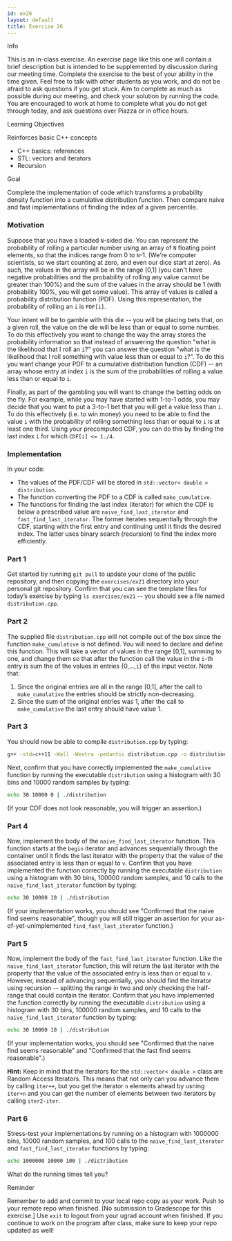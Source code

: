 ```yaml
---
id: ex26
layout: default
title: Exercise 26
---
```


<div class='admonition info'>
<div class='title'>Info</div>
<div class='content'>
<p>This is an in-class exercise. An exercise page like this one will contain a brief description but is intended to be supplemented by discussion during our meeting time. Complete the exercise to the best of your ability in the time given. Feel free to talk with other students as you work, and do not be afraid to ask questions if you get stuck. Aim to complete as much as possible during our meeting, and check your solution by running the code. You are encouraged to work at home to complete what you do not get through today, and ask questions over Piazza or in office hours.</p>
</div>
</div>

<div class='admonition tip'>
<div class='title'>Learning Objectives</div>
<div class='content'>
<p>Reinforces basic C++ concepts</p>
<ul>
<li>C++ basics: references</li>
<li>STL: vectors and iterators</li>
<li>Recursion</li>
</ul>
</div>
</div>

<div class='admonition danger'>
<div class='title'>Goal</div>
<div class='content'>
<p>Complete the implementation of code which transforms a probability density function into a cumulative distribution function. Then compare naive and fast implementations of finding the index of a given percentile.</p>
</div>
</div>

### Motivation
Suppose that you have a loaded `N`-sided die. You can represent the probability of rolling a particular number using an array of `N` floating point elements, so that the indices range from 0 to `N`-1. (We're computer scientists, so we start counting at zero, and even our dice start at zero). As such, the values in the array will be in the range &#91;0,1&#93; (you can't have negative probabilities and the probability of rolling any value cannot be greater than 100%) and the sum of the values in the array should be 1 (with probability 100%, you will get some value). This array of values is called a probability distribution function (PDF). Using this representation, the probability of rolling an `i` is `PDF[i]`.

Your intent will be to gamble with this die -- you will be placing bets that, on a given roll, the value on the die will be less than or equal to some number. To do this effectively you want to change the way the array stores the probability information so that instead of answering the question "what is the likelihood that I roll an `i`?" you can answer the question "what is the likelihood that I roll something with value less than or equal to `i`?". To do this you want change your PDF to a cumulative distribution function (CDF) -- an array whose entry at index `i` is the sum of the probabilities of rolling a value less than or equal to `i`.

Finally, as part of the gambling you will want to change the betting odds on the fly. For example, while you may have started with 1-to-1 odds, you may decide that you want to put a 3-to-1 bet that you will get a value less than `i`. To do this effectively (i.e. to win money) you need to be able to find the value `i` with the probability of rolling something less than or equal to `i` is at least one third. Using your precomputed CDF, you can do this by finding the last index `i` for which `CDF[i] <= 1./4`.

### Implementation
In your code:
- The values of the PDF/CDF will be stored in `std::vector< double > distribution`.
- The function converting the PDF to a CDF is called `make_cumulative`.
- The functions for finding the last index (iterator) for which the CDF is below a prescribed value are `naive_find_last_iterator` and `fast_find_last_iterator`. The former iterates sequentially through the CDF, starting with the first entry and continuing until it finds the desired index. The latter uses binary search (recursion) to find the index more efficiently.

### Part 1
Get started by running `git pull` to update your clone of the public repository, and then copying the `exercises/ex21` directory into your personal git repository. Confirm that you can see the template files for today’s exercise by typing `ls exercises/ex21` -- you should see a file named `distribution.cpp`.

### Part 2
The supplied file `distribution.cpp` will not compile out of the box since the function `make_cumulative` is not defined. You will need to declare and define this function. This will take a vector of values in the range [0,1], summing to one, and change them so that after the function call the value in the `i`-th entry is sum the of the values in entries {0,...,`i`} of the input vector. Note that:
1. Since the original entries are all in the range [0,1], after the call to `make_cumulative` the entries should be strictly non-decreasing.
2. Since the sum of the original entries was 1, after the call to `make_cumulative` the last entry should have value 1.

### Part 3
You should now be able to compile `distribution.cpp` by typing:
```bash
g++ -std=c++11 -Wall -Wextra -pedantic distribution.cpp -o distribution.
```

Next, confirm that you have correctly implemented the `make_cumulative` function by running the executable `distribution` using a histogram with 30 bins and 10000 random samples by typing:

```bash
echo 30 10000 0 | ./distribution
```
(If your CDF does not look reasonable, you will trigger an assertion.)

### Part 4
Now, implement the body of the `naive_find_last_iterator` function. This function starts at the `begin` iterator and advances sequentially through the container until it finds the last iterator with the property that the value of the associated entry is less than or equal to `v`.
Confirm that you have implemented the function correctly by running the executable `distribution` using a histogram with 30 bins, 100000 random samples, and 10 calls to the `naive_find_last_iterator` function by typing:

```bash
echo 30 10000 10 | ./distribution
```
(If your implementation works, you should see "Confirmed that the naive find seems reasonable", though you will still trigger an assertion for your as-of-yet-unimplemented `find_fast_last_iterator` function.)


### Part 5
Now, implement the body of the `fast_find_last_iterator` function. Like the `naive_find_last_iterator` function, this will return the last iterator with the property that the value of the associated entry is less than or equal to `v`. However, instead of advancing sequentially, you should find the iterator using recursion -- splitting the range in two and only checking the half-range that could contain the iterator.
Confirm that you have implemented the function correctly by running the executable `distribution` using a histogram with 30 bins, 100000 random samples, and 10 calls to the `naive_find_last_iterator` function by typing:

```bash
echo 30 10000 10 | ./distribution
```
(If your implementation works, you should see "Confirmed that the naive find seems reasonable" and "Confirmed that the fast find seems reasonable".)

**Hint:** Keep in mind that the iterators for the `std::vector< double >` class are Random Access Iterators. This means that not only can you advance them by calling `iter++`, but you get the iterator `n` elements ahead by usning `iter+n` and you can get the number of elements between two iterators by calling `iter2-iter`.


### Part 6
Stress-test your implementations by running on a histogram with 1000000 bins, 10000 random samples, and 100 calls to the `naive_find_last_iterator` and `fast_find_last_iterator` functions by typing:
```bash
echo 1000000 10000 100 | ./distribution
```
What do the running times tell you?


<div class='admonition tip'>
<div class='title'>Reminder</div>
<div class='content'>
<p>Remember to add and commit to your local repo copy as your work. Push to your remote repo when finished. [No submission to Gradescope for this exercise.] Use <code>exit</code> to logout from your ugrad account when finished. If you continue to work on the program after class, make sure to keep your repo updated as well!</p>
</div>
</div>
